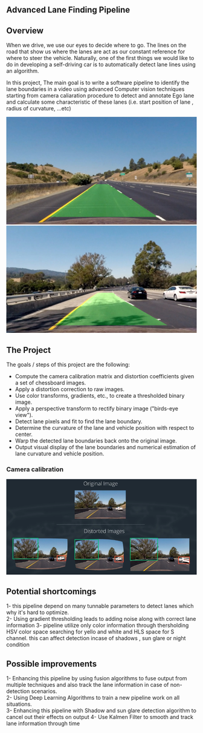 ## **Advanced Lane Finding Pipeline** 

[//]: # (Image References)

[image1]: ./calibration_test/comb_calibration3.jpg "Calibration output sample 1"
[image2]: ./calibration_test/comb_calibration17.jpg "Calibration output sample 2"
[image3]: ./output_images/test1_final "Final output of Test 1 Image"
[image4]: ./output_images/test1_binary "Binary output of thresholding Test 1 Image"
[image5]: ./output_images/test1_binary_wrapped "apply prespective transformation on Binary output of thresholding Test 1 Image"
[image6]: ./output_images/test1_search_area "search area in Test 1 Image"
[image7]: ./output_images/test4_final "Final output of Test 4 Image"
[image8]: ./output_images/test6_final "Final output of Test 4 Image"
[image9]: ./output_images/straight_lines1_final "Final output of straight lines 1 Image"
[image10]: ./output_images/straight_lines2_final "Final output of straight lines 2 Image"
[image11]: ./readme_images/camera_distorsion.png "Camera Distortion Problem"
[image12]: ./readme_images/curvature.jpg "Lane Polynomial equation"


Overview
---

When we drive, we use our eyes to decide where to go.  The lines on the road that show us where the lanes are act as our constant reference for where to steer the vehicle.  Naturally, one of the first things we would like to do in developing a self-driving car is to automatically detect lane lines using an algorithm.

In this project, The main goal is to write a software pipeline to identify the lane boundaries in a video using advanced Computer vision techniques starting from camera caliaration procedure to detect and annotate Ego lane and calculate some characteristic of these lanes (i.e. start position of lane , radius of curvature, ...etc)

![alt text][image9] 
![alt text][image7]

The Project
---
The goals / steps of this project are the following:

* Compute the camera calibration matrix and distortion coefficients given a set of chessboard images.
* Apply a distortion correction to raw images.
* Use color transforms, gradients, etc., to create a thresholded binary image.
* Apply a perspective transform to rectify binary image ("birds-eye view").
* Detect lane pixels and fit to find the lane boundary.
* Determine the curvature of the lane and vehicle position with respect to center.
* Warp the detected lane boundaries back onto the original image.
* Output visual display of the lane boundaries and numerical estimation of lane curvature and vehicle position.



### **Camera calibration**
![alt text][image11]












Potential shortcomings
---
1- this pipeline depend on many tunnable parameters to detect lanes which why it's hard to optimize.  
2- Using gradient thresholding leads to adding noise along with correct lane information 
3- pipeline utilize only color information through thersholding HSV color space searching for yello and white and HLS space for S channel. this can affect detection incase of shadows , sun glare or night condition  


Possible improvements
---
1- Enhancing this pipeline by using fusion algorithms to fuse output from multiple techniques and also track the lane information in case of non-detection scenarios.  
2- Using Deep Learning Algorithms to train a new pipeline work on all situations.   
3- Enhancing this pipeline with Shadow and sun glare detection algorithm to cancel out their effects on output
4- Use Kalmen Filter to smooth and track lane information through time 
